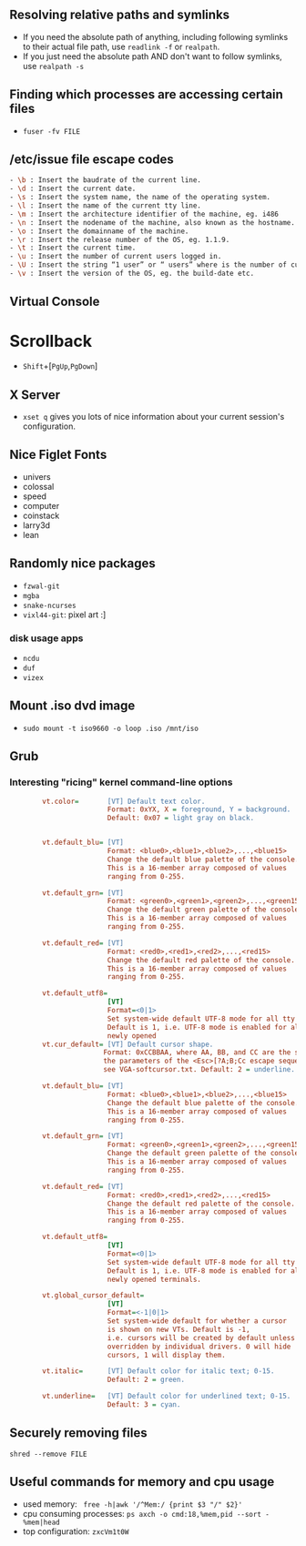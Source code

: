 ## Resolving relative paths and symlinks
- If you need the absolute path of anything, including following symlinks to their actual file path, use
  `readlink -f` or `realpath`.
- If you just need the absolute path AND don't want to follow symlinks, use
  `realpath -s`

## Finding which processes are accessing certain files
- `fuser -fv FILE`

## /etc/issue file escape codes
``` sh
- \b : Insert the baudrate of the current line.
- \d : Insert the current date.
- \s : Insert the system name, the name of the operating system.
- \l : Insert the name of the current tty line.
- \m : Insert the architecture identifier of the machine, eg. i486
- \n : Insert the nodename of the machine, also known as the hostname.
- \o : Insert the domainname of the machine.
- \r : Insert the release number of the OS, eg. 1.1.9.
- \t : Insert the current time.
- \u : Insert the number of current users logged in.
- \U : Insert the string “1 user” or “ users” where is the number of current users logged in.
- \v : Insert the version of the OS, eg. the build-date etc.
```

## Virtual Console
# Scrollback

- `Shift`+[`PgUp`,`PgDown`]

## X Server
- `xset q` gives you lots of nice information about your current session's configuration.

## Nice Figlet Fonts
- univers
- colossal
- speed
- computer
- coinstack
- larry3d
- lean

## Randomly nice packages
- `fzwal-git`
- `mgba`
- `snake-ncurses`
- `vixl44-git`: pixel art :]
### disk usage apps
- `ncdu`
- `duf`
- `vizex`

## Mount .iso dvd image
- `sudo mount -t iso9660 -o loop .iso /mnt/iso`

## Grub
### Interesting "ricing" kernel command-line options
``` ini
        vt.color=       [VT] Default text color.
                        Format: 0xYX, X = foreground, Y = background.
                        Default: 0x07 = light gray on black.


        vt.default_blu= [VT]
                        Format: <blue0>,<blue1>,<blue2>,...,<blue15>
                        Change the default blue palette of the console.
                        This is a 16-member array composed of values
                        ranging from 0-255.

        vt.default_grn= [VT]
                        Format: <green0>,<green1>,<green2>,...,<green15>
                        Change the default green palette of the console.
                        This is a 16-member array composed of values
                        ranging from 0-255.

        vt.default_red= [VT]
                        Format: <red0>,<red1>,<red2>,...,<red15>
                        Change the default red palette of the console.
                        This is a 16-member array composed of values
                        ranging from 0-255.

        vt.default_utf8=
                        [VT]
                        Format=<0|1>
                        Set system-wide default UTF-8 mode for all tty's.
                        Default is 1, i.e. UTF-8 mode is enabled for all
                        newly opened
        vt.cur_default= [VT] Default cursor shape.
                       Format: 0xCCBBAA, where AA, BB, and CC are the same as
                       the parameters of the <Esc>[?A;B;Cc escape sequence;
                       see VGA-softcursor.txt. Default: 2 = underline.

        vt.default_blu= [VT]
                        Format: <blue0>,<blue1>,<blue2>,...,<blue15>
                        Change the default blue palette of the console.
                        This is a 16-member array composed of values
                        ranging from 0-255.

        vt.default_grn= [VT]
                        Format: <green0>,<green1>,<green2>,...,<green15>
                        Change the default green palette of the console.
                        This is a 16-member array composed of values
                        ranging from 0-255.

        vt.default_red= [VT]
                        Format: <red0>,<red1>,<red2>,...,<red15>
                        Change the default red palette of the console.
                        This is a 16-member array composed of values
                        ranging from 0-255.

        vt.default_utf8=
                        [VT]
                        Format=<0|1>
                        Set system-wide default UTF-8 mode for all tty's.
                        Default is 1, i.e. UTF-8 mode is enabled for all
                        newly opened terminals.

        vt.global_cursor_default=
                        [VT]
                        Format=<-1|0|1>
                        Set system-wide default for whether a cursor
                        is shown on new VTs. Default is -1,
                        i.e. cursors will be created by default unless
                        overridden by individual drivers. 0 will hide
                        cursors, 1 will display them.

        vt.italic=      [VT] Default color for italic text; 0-15.
                        Default: 2 = green.

        vt.underline=   [VT] Default color for underlined text; 0-15.
                        Default: 3 = cyan.
```

## Securely removing files
```
shred --remove FILE
```

## Useful commands for memory and cpu usage
- used memory: ` free -h|awk '/^Mem:/ {print $3 "/" $2}'`
- cpu consuming processes: `ps axch -o cmd:18,%mem,pid --sort -%mem|head`
- top configuration: `zxcVm1t0W`
